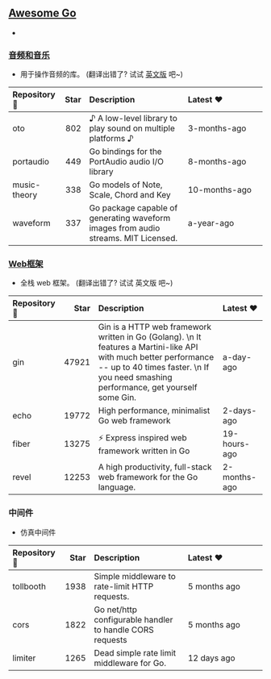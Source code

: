 ## [Awesome Go](#awesome-go)
* 

### [音频和音乐](#音频和音乐)
* 用于操作音频的库。 (翻译出错了? 试试 [英文版](README_EN.md#audio-and-music) 吧~)

| Repository :link: | Star | Description | <div style="width: 140px">Latest :heart:</div> |
| :-------- | --------: | :-------- | :-------- |
| oto | 802 | ♪ A low-level library to play sound on multiple platforms ♪ | 3-months-ago |
| portaudio | 449 | Go bindings for the PortAudio audio I/O library | 8-months-ago |
| music-theory | 338 | Go models of Note, Scale, Chord and Key | 10-months-ago |
| waveform | 337 | Go package capable of generating waveform images from audio streams. MIT Licensed. | a-year-ago |


### [Web框架](#Web框架)
* 全栈 web 框架。 (翻译出错了? 试试 英文版 吧~)

| Repository :link: | Star | Description | Latest :heart: |
| :-------- | --------: | :-------- | :-------- |
| gin | 47921 | Gin is a HTTP web framework written in Go (Golang). \n It features a Martini-like API with much better performance -- up to 40 times faster. \n If you need smashing performance, get yourself some Gin. | a-day-ago |
| echo | 19772 | High performance, minimalist Go web framework | 2-days-ago |
| fiber | 13275 | ⚡️ Express inspired web framework written in Go | 19-hours-ago |
| revel | 12253 | A high productivity, full-stack web framework for the Go language. | 2-months-ago |


### 中间件
* 仿真中间件

| Repository :link: | Star | Description | <div style="width: 140px">Latest :heart:</div> |
| :-------- | --------: | :-------- | :-------- |
| tollbooth | 1938 | Simple middleware to rate-limit HTTP requests. | 5 months ago |
| cors | 1822 | Go net/http configurable handler to handle CORS requests | 5 months ago |
| limiter | 1265 | Dead simple rate limit middleware for Go. | 12 days ago |







